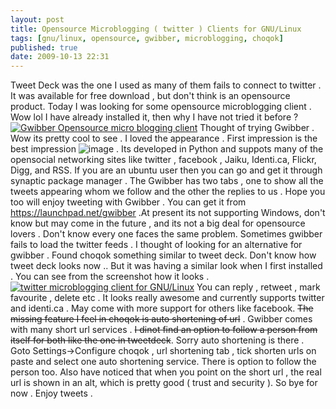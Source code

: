 ```yaml
---
layout: post
title: Opensource Microblogging ( twitter ) Clients for GNU/Linux
tags: [gnu/linux, opensource, gwibber, microblogging, choqok]
published: true
date: 2009-10-13 22:31
---
```

Tweet Deck was the one I used as many of them fails to connect to twitter . It was available for free download , but don't think is an opensource product. Today I was looking for some opensource microblogging client . Wow lol I have already installed it, then why I have not tried it before ?  [![Gwibber Opensource micro blogging client](http://farm3.static.flickr.com/2464/4008444565_e3718e1969.jpg)](http://www.flickr.com/photos/harikt/4008444565/)  Thought of trying Gwibber . Wow its pretty cool to see . I loved the appearance . First impression is the best impression ![image](http://www.harikt.com/sites/all/libraries/fckeditor/editor/images/smiley/msn/regular_smile.gif) . Its developed in Python and suppots many of the opensocial networking sites like twitter , facebook , Jaiku, Identi.ca, Flickr, Digg, and RSS. If you are an ubuntu user then you can go and get it through synaptic package manager . The Gwibber has two tabs , one to show all the tweets appearing whom we follow and the other the replies to us . Hope you too will enjoy tweeting with Gwibber . You can get it from https://launchpad.net/gwibber .At present its not supporting Windows, don't know but may come in the future , and its not a big deal for opensource lovers .  Don't know every one faces the same problem. Sometimes gwibber fails to load the twitter feeds . I thought of looking for an alternative for gwibber . Found choqok something similar to tweet deck. Don't know how tweet deck looks now .. But it was having a similar look when I first installed . You can see from the screenshot how it looks .  [![twitter microblogging client for GNU/Linux](http://farm5.static.flickr.com/4069/4299005571_fc17342920.jpg)](http://www.flickr.com/photos/harikt/4299005571/)  You can reply , retweet , mark favourite , delete etc . It looks really awesome and currently supports twitter and identi.ca . May come with more support for others like facebook. ~~The missing feature I feel in choqok is auto shortening of url~~ . Gwibber comes with many short url services . ~~I dinot find an option to follow a person from itself for both like the one in tweetdeck~~. Sorry auto shortening is there . Goto Settings-\>Configure choqok , url shortening tab , tick shorten urls on paste and select one auto shortening service. There is option to follow the person too. Also have noticed that when you point on the short url , the real url is shown in an alt, which is pretty good ( trust and security ). So bye for now . Enjoy tweets .   
